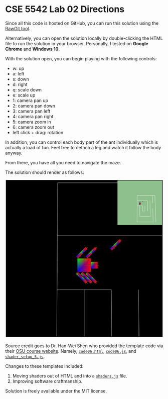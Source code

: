# CSE 5542 Lab 02 Directions

Since all this code is hosted on GitHub, you can run this solution
using the [RawGit tool][9].

Alternatively, you can open the solution locally by double-clicking the
HTML file to run the solution in your browser. Personally,
I tested on **Google Chrome** and **Windows 10**.

With the solution open, you can begin playing with the following controls:

- w: up
- a: left
- s: down
- d: right
- q: scale down
- e: scale up
- 1: camera pan up
- 2: camera pan down
- 3: camera pan left
- 4: camera pan right
- 5: camera zoom in
- 6: camera zoom out
- left click + drag: rotation

In addition, you can control each body part of the ant individually which
is actually a load of fun. Feel free to detach a leg and watch it follow the
body anyway.

From there, you have all you need to navigate the maze.

The solution should render as follows:

![Sample Scene][1]

Source credit goes to Dr. Han-Wei Shen who provided the template code via their
[OSU course website][2]. Namely, [`code06.html`][3], [`code06.js`][4],
and [`shader_setup_5.js`][7].

Changes to these templates included:

1. Moving shaders out of HTML and into a [`shaders.js`][8] file.
2. Improving software craftmanship.

Solution is freely available under the MIT license.

[1]: https://github.com/jrg94/CSE5542/blob/master/Lab02/ant-maze.JPG
[2]: http://www.cse.ohio-state.edu/~shen.94/5542
[3]: http://web.cse.ohio-state.edu/~shen.94/5542/Site/WebGL_files/code06.html
[4]: http://web.cse.ohio-state.edu/~shen.94/5542/Site/WebGL_files/code06.js
[7]: http://web.cse.ohio-state.edu/~shen.94/5542/Site/WebGL_files/shaders_setup_5.js
[8]: https://github.com/jrg94/CSE5542/blob/master/Lab02/shaders.js
[9]: https://cdn.rawgit.com/jrg94/CSE5542/v1.0.0/Lab02/lab02.html
